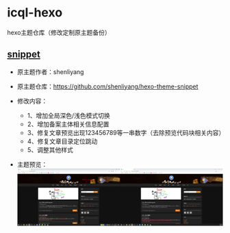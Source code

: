 # icql-hexo

hexo主题仓库（修改定制原主题备份）

## [snippet](https://github.com/shenliyang/hexo-theme-snippet)
* 原主题作者：shenliyang
* 原主题仓库：https://github.com/shenliyang/hexo-theme-snippet
* 修改内容：
    * 1、增加全局深色/浅色模式切换
    * 2、增加备案主体相关信息配置
    * 3、修复文章预览出现123456789等一串数字（去除预览代码块相关内容）
    * 4、修复文章目录定位跳动
    * 5、调整其他样式

* 主题预览：    
![主题预览](img/snippet.png) 